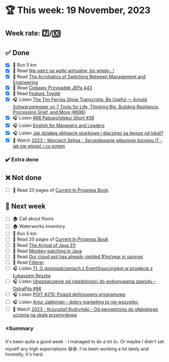 # 🏆 This week: 19 November, 2023

## Week rate: 7️⃣/🔟

## ✅ Done
- [x] 🏃 Run 5 km
- [x] 📗 Read [Nie patrz na wątki wirtualne, bo wtedy...!](https://softwaregarden.dev/pl/posts/new-java/loom/dont-look-at-virtual-threads/)
- [x] 📗 Read [The Acrobatics of Switching Between Management and Engineering](https://blog.allegro.tech/2023/08/management-engineering-acrobatics.html)
- [x] 📗 Read [Ciekawy Przypadek JEPa 443](https://softwaregarden.dev/pl/posts/new-java/curious-case-of-jep443/)
- [x] 📗 Read [Feature Toggle](https://java-design-patterns.com/patterns/feature-toggle/)
- [x] 🎧 Listen [The Tim Ferriss Show Transcripts: Be Useful — Arnold Schwarzenegger on 7 Tools for Life, Thinking Big, Building Resilience, Processing Grief, and More (#696)](https://tim.blog/2023/10/03/arnold-schwarzenegger-be-useful-transcript/)
- [x] 🎧 Listen [#86 Patoarchitekci Short #36](https://patoarchitekci.io/86/)
- [x] 🎧 Listen [English for Managers and Leaders](https://effortlessenglishshow.com/english-for-managers-and-leaders)
- [x] 🎧 Listen [Jak działają obligacje skarbowe i dlaczego są lepsze od lokat?](https://inwestomat.eu/jak-dzialaja-obligacje-skarbowe/)
- [x] 🎥 Watch [2023 - Wojciech Seliga - Sprzedawanie własnego biznesu IT - jak nie wtopić i co potem](https://youtu.be/fU3h3t3_8RM)

### ✔️ Extra done

## ❌ Not done
- [ ] 📗 Read 20 pages of [Current In Progress Book](https://github.com/BartoszDabek/bdabek.pl/blob/master/miscellaneous/books.md)

## 📝 Next week
- [ ] 🏠 Call about floors
- [ ] 🏠 Waterworks inventory
- [ ] 🏃 Run 5 km
- [ ] 📗 Read 20 pages of [Current In Progress Book](https://github.com/BartoszDabek/bdabek.pl/blob/master/miscellaneous/books.md)
- [ ] 📗 Read [The Arrival of Java 21!](https://inside.java/2023/09/19/the-arrival-of-java-21/)
- [ ] 📗 Read [Monkey-patching in Java](https://blog.frankel.ch/monkeypatching-java/)
- [ ] 📗 Read [Our cloud exit has already yielded $1m/year in savings](https://world.hey.com/dhh/our-cloud-exit-has-already-yielded-1m-year-in-savings-db358dea)
- [ ] 📗 Read [Filterer](https://java-design-patterns.com/patterns/filterer/)
- [ ] 🎧 Listen [71. O doświadczeniach z EventSourcingiem w projekcie z Łukaszem Reszke](https://bettersoftwaredesign.pl/episodes/71)
- [ ] 🎧 Listen [Ubezpieczenie od niezdolności do wykonywania zawodu – OstraPiła #96](https://ostrapila.pl/ubezpieczenie-od-niezdolnosci-do-wykonywania-zawodu-96)
- [ ] 🎧 Listen [POIT #215: Pojazd definiowany programowo](https://porozmawiajmyoit.pl/poit-215-pojazd-definiowany-programowo/)
- [ ] 🎧 Listen [Artur Jabłoński – dobry marketing to nie wszystko.](https://zaprojektujswojezycie.pl/artur-jablonski-dobry-marketing-to-nie-wszystko/)
- [ ] 🎥 Watch [2023 - Krzysztof Kudryński - Od perceptronu do głębokiego uczenia na skalę przemysłową](https://youtu.be/UGRQuI_87_g)

### ⭐Summary
It's been quite a good week - I managed to do a lot 👍. Or maybe I didn't set myself any high expectations 😅😅. I've been working a lot lately and honestly, it's hard.
